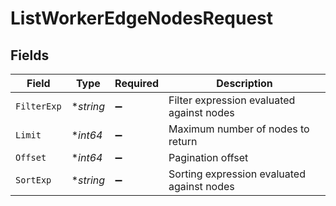 # ListWorkerEdgeNodesRequest


## Fields

| Field                                      | Type                                       | Required                                   | Description                                |
| ------------------------------------------ | ------------------------------------------ | ------------------------------------------ | ------------------------------------------ |
| `FilterExp`                                | **string*                                  | :heavy_minus_sign:                         | Filter expression evaluated against nodes  |
| `Limit`                                    | **int64*                                   | :heavy_minus_sign:                         | Maximum number of nodes to return          |
| `Offset`                                   | **int64*                                   | :heavy_minus_sign:                         | Pagination offset                          |
| `SortExp`                                  | **string*                                  | :heavy_minus_sign:                         | Sorting expression evaluated against nodes |